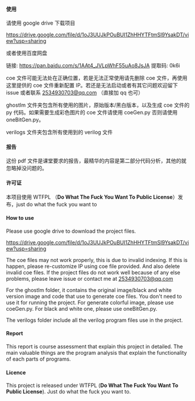 

#### 使用

请使用 google drive 下载项目

https://drive.google.com/file/d/1oJ3UUJkPOuBUI1ZhHHYTFtmSl9YsakDT/view?usp=sharing



或者使用百度网盘

链接: https://pan.baidu.com/s/1AAt4_JVLpWhF55uAo8JsJA 提取码: 0k6i

coe 文件可能无法处在正确位置，若是无法正常使用请先删除 coe 文件，再使用这里提供的 coe 文件重新配置 IP。若还是无法启动或者有其它问题欢迎留下 issue 或者联系 2534930703@qq.com （直接加 qq 也可）

ghostIm 文件夹包含所有使用的图片，原始版本/黑白版本，以及生成 coe 文件的 py 代码。如果需要生成彩色图片的 coe 文件请使用 coeGen.py 否则请使用 oneBitGen.py。



verilogs 文件夹包含所有使用到的 verilog 文件



#### 报告

这份 pdf 文件是课堂要求的报告，最精华的内容是第二部分代码分析，其他的就忽略掉没问题的。



#### 许可证

本项目使用 WTFPL （**Do What The Fuck You Want To Public License**）发布，just do what the fuck you want to



#### How to use

Please use google drive to download the project files.

https://drive.google.com/file/d/1oJ3UUJkPOuBUI1ZhHHYTFtmSl9YsakDT/view?usp=sharing



The coe files may not work properly, this is due to invalid indexing. If this is happen, please re-customize IP using coe file provided. And also delete invalid coe files. If the project files do not work well because of any else problems, please leave issue or contact me at 2534930703@qq.com



For the ghostIm folder, it contains the original image/black and white version image and code that use to generate coe files. You don't need to use it for running the project. For generate colorful image, please use coeGen.py. For black and white one, please use oneBitGen.py.

The verilogs folder include all the verilog program files use in the project.



#### Report

This report is course assessment that explain this project in detailed. The main valuable things are the program analysis that explain the functionality of each parts of programs.



#### Licence

This project is released under WTFPL (**Do What The Fuck You Want To Public License**). Just do what the fuck you want to.



